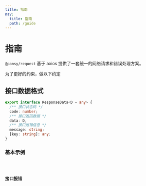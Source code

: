 ```yaml
---
title: 指南
nav:
  title: 指南
  path: /guide
---
```


# 指南

`@pansy/request` 基于 axios 提供了一套统一的网络请求和错误处理方案。

为了更好的约束，做以下约定

## 接口数据格式

```ts
export interface ResponseData<D = any> {
  /** 接口状态码 */
  code: number;
  /** 接口返回数据 */
  data: D,
  /** 接口报错信息 */
  message: string;
  [key: string]: any;
}
```

### 基本示例

<code src="./demo/demo01.tsx" />

### 接口报错

<code src="./demo/demo02.tsx" />
